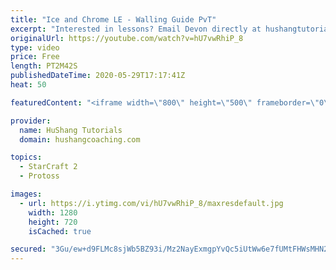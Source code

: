 ```yaml
---
title: "Ice and Chrome LE - Walling Guide PvT"
excerpt: "Interested in lessons? Email Devon directly at hushangtutorials@outlook.com ------------------------------------------------------------------------------------------------------- Want to support HuShang Tutorials directly? Patreon is a website where you can contribute a monthly donation that will help"
originalUrl: https://youtube.com/watch?v=hU7vwRhiP_8
type: video
price: Free
length: PT2M42S
publishedDateTime: 2020-05-29T17:17:41Z
heat: 50

featuredContent: "<iframe width=\"800\" height=\"500\" frameborder=\"0\" src=\"https://www.youtube.com/embed/hU7vwRhiP_8\" allow=\"accelerometer; autoplay; encrypted-media; gyroscope; picture-in-picture\" allowfullscreen></iframe>"

provider:
  name: HuShang Tutorials
  domain: hushangcoaching.com

topics:
  - StarCraft 2
  - Protoss

images:
  - url: https://i.ytimg.com/vi/hU7vwRhiP_8/maxresdefault.jpg
    width: 1280
    height: 720
    isCached: true

secured: "3Gu/ew+d9FLMc8sjWb5BZ93i/Mz2NayExmgpYvQc5iUtWw6e7fUMtFHWsMHN2vT2E680F+wPlWxyJ4HVESiqcZjAGEEeQMYv216XfkxyUpeSrYLz4uj5J1sV5o3ZapTSd33IY9mC+IzjmNpov/IoK14JVO9o+14VyYwwwPmV5W3W0HIRiMktDj2gTMo07YW0DG3ZC1zI7f+k/f8hpmz8Lvwoha8CFRrTcWQsd8lxeU1HAJuK6YFS6XL0kiXfF6vgi9F2/mwMKWeFE5deWSm2jfU3u1mMBQOC+kiqrjdPJh60DPELEbyrrJaU4kcRRP8c7hFJibRpg5W93N3aSmtsM51puPClmqnTKlzl4I5FZMnTMB5J/R3qusmClG9hlnNW+Em/WC2FudpI4poH0iRW7Qv6Q8UBK0ksZhxS1ws99LE=;r2drYrF0fGLErFOV/1TbrA=="
---
```


